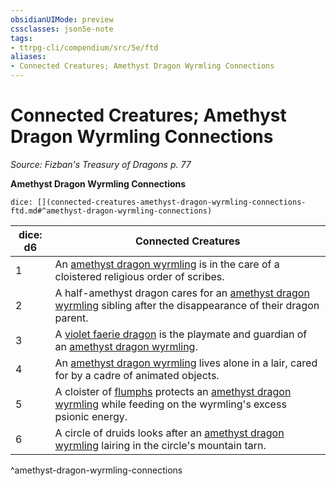 ```yaml
---
obsidianUIMode: preview
cssclasses: json5e-note
tags:
- ttrpg-cli/compendium/src/5e/ftd
aliases:
- Connected Creatures; Amethyst Dragon Wyrmling Connections
---
```

# Connected Creatures; Amethyst Dragon Wyrmling Connections
*Source: Fizban's Treasury of Dragons p. 77* 

**Amethyst Dragon Wyrmling Connections**

`dice: [](connected-creatures-amethyst-dragon-wyrmling-connections-ftd.md#^amethyst-dragon-wyrmling-connections)`

| dice: d6 | Connected Creatures |
|----------|---------------------|
| 1 | An [amethyst dragon wyrmling](Інструменти%20ДМ/CLI/bestiary/dragon/amethyst-dragon-wyrmling-ftd.md) is in the care of a cloistered religious order of scribes. |
| 2 | A half-amethyst dragon cares for an [amethyst dragon wyrmling](Інструменти%20ДМ/CLI/bestiary/dragon/amethyst-dragon-wyrmling-ftd.md) sibling after the disappearance of their dragon parent. |
| 3 | A [violet faerie dragon](Інструменти%20ДМ/CLI/bestiary/dragon/faerie-dragon-adult-xmm.md) is the playmate and guardian of an [amethyst dragon wyrmling](Інструменти%20ДМ/CLI/bestiary/dragon/amethyst-dragon-wyrmling-ftd.md). |
| 4 | An [amethyst dragon wyrmling](Інструменти%20ДМ/CLI/bestiary/dragon/amethyst-dragon-wyrmling-ftd.md) lives alone in a lair, cared for by a cadre of animated objects. |
| 5 | A cloister of [flumphs](Інструменти%20ДМ/CLI/bestiary/aberration/flumph-xmm.md) protects an [amethyst dragon wyrmling](Інструменти%20ДМ/CLI/bestiary/dragon/amethyst-dragon-wyrmling-ftd.md) while feeding on the wyrmling's excess psionic energy. |
| 6 | A circle of druids looks after an [amethyst dragon wyrmling](Інструменти%20ДМ/CLI/bestiary/dragon/amethyst-dragon-wyrmling-ftd.md) lairing in the circle's mountain tarn. |
^amethyst-dragon-wyrmling-connections